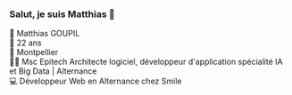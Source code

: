 ### Salut, je suis Matthias 👋

👨 Matthias GOUPIL <br>
🎂 22 ans  <br>
📍 Montpellier <br>
🧑‍🎓 Msc Epitech Architecte logiciel, développeur d'application spécialité IA et Big Data | Alternance <br>
💻 Développeur Web en Alternance chez Smile<br>

